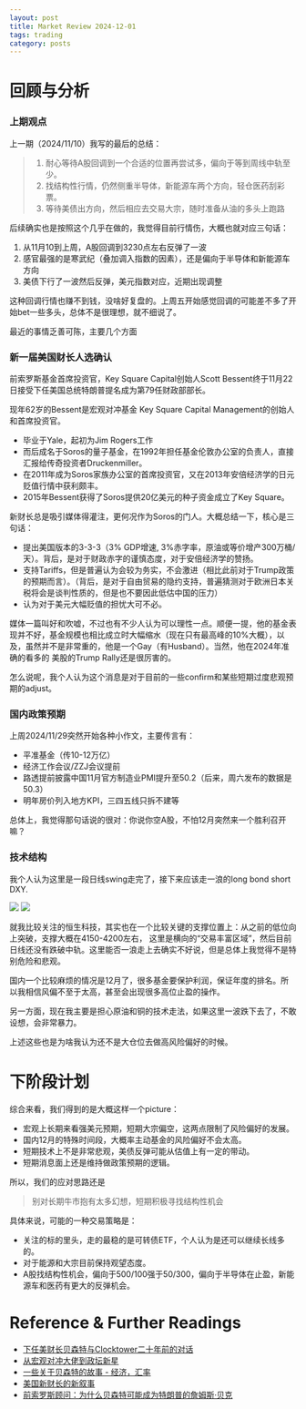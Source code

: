 ```yaml
---
layout: post
title: Market Review 2024-12-01
tags: trading
category: posts
---
```


# 回顾与分析

### 上期观点

上一期（2024/11/10）我写的最后的总结：

> 1. 耐心等待A股回调到一个合适的位置再尝试多，偏向于等到周线中轨至少。
> 2. 找结构性行情，仍然侧重半导体，新能源车两个方向，轻仓医药刮彩票。
> 3. 等待美债出方向，然后相应去交易大宗，随时准备从油的多头上跑路

后续确实也是按照这个几乎在做的，我觉得目前行情伤，大概也就对应三句话：

1. 从11月10到上周，A股回调到3230点左右反弹了一波
2. 感官最强的是寒武纪（叠加调入指数的因素），还是偏向于半导体和新能源车方向
3. 美债下行了一波然后反弹，美元指数对应，近期出现调整

这种回调行情也赚不到钱，没啥好复盘的。上周五开始感觉回调的可能差不多了开始bet一些多头，总体不是很理想，就不细说了。

最近的事情乏善可陈，主要几个方面

### 新一届美国财长人选确认

前索罗斯基金首席投资官，Key Square Capital创始人Scott Bessent终于11月22日接受下任美国总统特朗普提名成为第79任财政部部长。

现年62岁的Bessent是宏观对冲基金 Key Square Capital Management的创始人和首席投资官。
* 毕业于Yale，起初为Jim Rogers工作
* 而后成名于Soros的量子基金，在1992年担任基金伦敦办公室的负责人，直接汇报给传奇投资者Druckenmiller。
* 在2011年成为Soros家族办公室的首席投资官，又在2013年安倍经济学的日元贬值行情中获利颇丰。
* 2015年Bessent获得了Soros提供20亿美元的种子资金成立了Key Square。

新财长总是吸引媒体得灌注，更何况作为Soros的门人。大概总结一下，核心是三句话：

* 提出美国版本的3-3-3（3% GDP增速, 3%赤字率，原油或等价增产300万桶/天）。背后，是对于财政赤字的谨慎态度，对于安倍经济学的赞扬。
* 支持Tariffs，但是普遍认为会较为务实，不会激进（相比此前对于Trump政策的预期而言）。（背后，是对于自由贸易的隐约支持，普遍猜测对于欧洲日本关税将会是谈判性质的，但是也不要因此低估中国的压力）
* 认为对于美元大幅贬值的担忧大可不必。

媒体一篇叫好和吹嘘，不过也有不少人认为可以理性一点。顺便一提，他的基金表现并不好，基金规模也相比成立时大幅缩水（现在只有最高峰的10%大概），以及，虽然并不是非常重的，他是一个Gay（有Husband）。当然，他在2024年准确的看多的
美股的Trump Rally还是很厉害的。

怎么说呢，我个人认为这个消息是对于目前的一些confirm和某些短期过度悲观预期的adjust。

### 国内政策预期

上周2024/11/29突然开始各种小作文，主要传言有：
* 平准基金（传10-12万亿）
* 经济工作会议/ZZJ会议提前
* 路透提前披露中国11月官方制造业PMI提升至50.2（后来，周六发布的数据是50.3）
* 明年房价列入地方KPI，三四五线只拆不建等

总体上，我觉得那句话说的很对：你说你空A股，不怕12月突然来一个胜利召开嘛？

### 技术结构

我个人认为这里是一段日线swing走完了，接下来应该走一浪的long bond short DXY.

![](https://crsando.github.io/images/2024-12-01/US10Y_2024-12-01_17-44-21_6d5bc.png)
![](https://crsando.github.io/images/2024-12-01/DXY_2024-12-01_17-44-46_a7427.png)

就我比较关注的恒生科技，其实也在一个比较关键的支撑位置上：从之前的低位向上突破，支撑大概在4150-4200左右，
这里是横向的“交易丰富区域”，然后目前日线还没有跌破中轨。这里能否一浪走上去确实不好说，但是总体上我觉得不是特别危险和悲观。

国内一个比较麻烦的情况是12月了，很多基金要保护利润，保证年度的排名。所以我相信风偏不至于太高，甚至会出现很多高位止盈的操作。

另一方面，现在我主要是担心原油和铜的技术走法，如果这里一波跌下去了，不敢设想，会非常暴力。

上述这些也是为啥我认为还不是大仓位去做高风险偏好的时候。

# 下阶段计划

综合来看，我们得到的是大概这样一个picture：

* 宏观上长期来看强美元预期，短期大宗偏空，这两点限制了风险偏好的发展。
* 国内12月的特殊时间段，大概率主动基金的风险偏好不会太高。
* 短期技术上不是非常悲观，美债反弹可能从估值上有一定的带动。
* 短期消息面上还是维持做政策预期的逻辑。

所以，我们的应对思路还是
> 别对长期牛市抱有太多幻想，短期积极寻找结构性机会

具体来说，可能的一种交易策略是：
* 关注的标的里头，走的最稳的是可转债ETF，个人认为是还可以继续长线多的。
* 对于能源和大宗目前保持观望态度。
* A股找结构性机会，偏向于500/100强于50/300，偏向于半导体在止盈，新能源车和医药有更大的反弹机会。


# Reference & Further Readings

* [下任美财长贝森特与Clocktower二十年前的对话](https://mp.weixin.qq.com/s/3EDq-IhV8kQeGL_llyhkfg)
* [从宏观对冲大佬到政坛新星](https://mp.weixin.qq.com/s/gJKHj8o3_2ZL2jwpx1bPWw)
* [一些关于贝森特的故事 - 经济，汇率](https://mp.weixin.qq.com/s/wvrAk5-QM6vbXurJRUz9SQ)
* [美国新财长的新叙事](https://mp.weixin.qq.com/s/fjNWbGQ7cjY1L1LwyDraFg)
* [前索罗斯顾问：为什么贝森特可能成为特朗普的詹姆斯·贝克](https://mp.weixin.qq.com/s/Z89X4sD1aTGHoA-6hzVQXg)